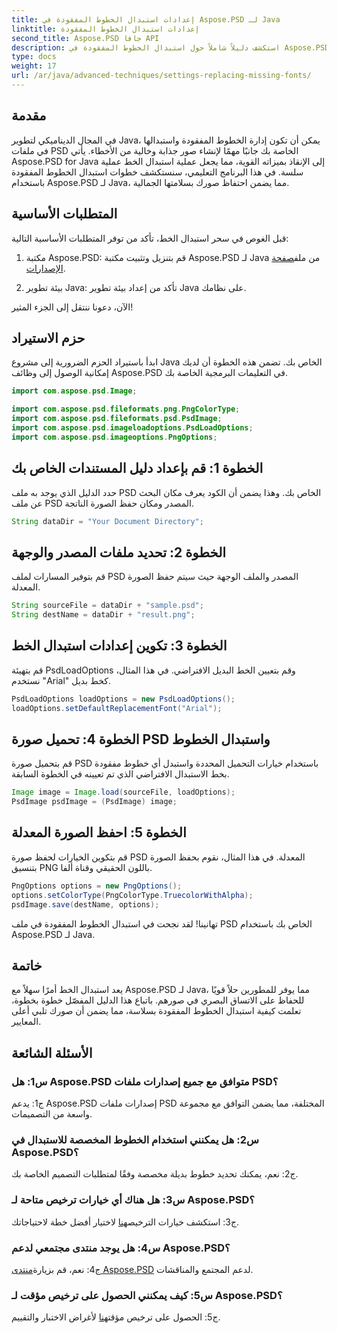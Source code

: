 ```yaml
---
title: إعدادات استبدال الخطوط المفقودة في Aspose.PSD لـ Java
linktitle: إعدادات استبدال الخطوط المفقودة
second_title: Aspose.PSD جافا API
description: استكشف دليلاً شاملاً حول استبدال الخطوط المفقودة في Aspose.PSD لـ Java. ارفع مستوى تصميم صورتك من خلال إدارة الخطوط بسلاسة.
type: docs
weight: 17
url: /ar/java/advanced-techniques/settings-replacing-missing-fonts/
---
```

## مقدمة

في المجال الديناميكي لتطوير Java، يمكن أن تكون إدارة الخطوط المفقودة واستبدالها في ملفات PSD الخاصة بك جانبًا مهمًا لإنشاء صور جذابة وخالية من الأخطاء. يأتي Aspose.PSD for Java إلى الإنقاذ بميزاته القوية، مما يجعل عملية استبدال الخط عملية سلسة. في هذا البرنامج التعليمي، سنستكشف خطوات استبدال الخطوط المفقودة باستخدام Aspose.PSD لـ Java، مما يضمن احتفاظ صورك بسلامتها الجمالية.

## المتطلبات الأساسية

قبل الغوص في سحر استبدال الخط، تأكد من توفر المتطلبات الأساسية التالية:

1.  مكتبة Aspose.PSD: قم بتنزيل وتثبيت مكتبة Aspose.PSD لـ Java من ملف[صفحة الإصدارات](https://releases.aspose.com/psd/java/).

2. بيئة تطوير Java: تأكد من إعداد بيئة تطوير Java على نظامك.

الآن، دعونا ننتقل إلى الجزء المثير!

## حزم الاستيراد

ابدأ باستيراد الحزم الضرورية إلى مشروع Java الخاص بك. تضمن هذه الخطوة أن لديك إمكانية الوصول إلى وظائف Aspose.PSD في التعليمات البرمجية الخاصة بك.

```java
import com.aspose.psd.Image;

import com.aspose.psd.fileformats.png.PngColorType;
import com.aspose.psd.fileformats.psd.PsdImage;
import com.aspose.psd.imageloadoptions.PsdLoadOptions;
import com.aspose.psd.imageoptions.PngOptions;
```

## الخطوة 1: قم بإعداد دليل المستندات الخاص بك

حدد الدليل الذي يوجد به ملف PSD الخاص بك. وهذا يضمن أن الكود يعرف مكان البحث عن ملف PSD المصدر ومكان حفظ الصورة الناتجة.

```java
String dataDir = "Your Document Directory";
```

## الخطوة 2: تحديد ملفات المصدر والوجهة

قم بتوفير المسارات لملف PSD المصدر والملف الوجهة حيث سيتم حفظ الصورة المعدلة.

```java
String sourceFile = dataDir + "sample.psd";
String destName = dataDir + "result.png";
```

## الخطوة 3: تكوين إعدادات استبدال الخط

قم بتهيئة PsdLoadOptions وقم بتعيين الخط البديل الافتراضي. في هذا المثال، نستخدم "Arial" كخط بديل.

```java
PsdLoadOptions loadOptions = new PsdLoadOptions();
loadOptions.setDefaultReplacementFont("Arial");
```

## الخطوة 4: تحميل صورة PSD واستبدال الخطوط

قم بتحميل صورة PSD باستخدام خيارات التحميل المحددة واستبدل أي خطوط مفقودة بخط الاستبدال الافتراضي الذي تم تعيينه في الخطوة السابقة.

```java
Image image = Image.load(sourceFile, loadOptions);
PsdImage psdImage = (PsdImage) image;
```

## الخطوة 5: احفظ الصورة المعدلة

قم بتكوين الخيارات لحفظ صورة PSD المعدلة. في هذا المثال، نقوم بحفظ الصورة بتنسيق PNG باللون الحقيقي وقناة ألفا.

```java
PngOptions options = new PngOptions();
options.setColorType(PngColorType.TruecolorWithAlpha);
psdImage.save(destName, options);
```

تهانينا! لقد نجحت في استبدال الخطوط المفقودة في ملف PSD الخاص بك باستخدام Aspose.PSD لـ Java.

## خاتمة

يعد استبدال الخط أمرًا سهلاً مع Aspose.PSD لـ Java، مما يوفر للمطورين حلاً قويًا للحفاظ على الاتساق البصري في صورهم. باتباع هذا الدليل المفصّل خطوة بخطوة، تعلمت كيفية استبدال الخطوط المفقودة بسلاسة، مما يضمن أن صورك تلبي أعلى المعايير.

## الأسئلة الشائعة

### س1: هل Aspose.PSD متوافق مع جميع إصدارات ملفات PSD؟

ج1: يدعم Aspose.PSD إصدارات ملفات PSD المختلفة، مما يضمن التوافق مع مجموعة واسعة من التصميمات.

### س2: هل يمكنني استخدام الخطوط المخصصة للاستبدال في Aspose.PSD؟

ج2: نعم، يمكنك تحديد خطوط بديلة مخصصة وفقًا لمتطلبات التصميم الخاصة بك.

### س3: هل هناك أي خيارات ترخيص متاحة لـ Aspose.PSD؟

 ج3: استكشف خيارات الترخيص[هنا](https://purchase.aspose.com/buy) لاختيار أفضل خطة لاحتياجاتك.

### س4: هل يوجد منتدى مجتمعي لدعم Aspose.PSD؟

 ج4: نعم، قم بزيارة[منتدى Aspose.PSD](https://forum.aspose.com/c/psd/34) لدعم المجتمع والمناقشات.

### س5: كيف يمكنني الحصول على ترخيص مؤقت لـ Aspose.PSD؟

 ج5: الحصول على ترخيص مؤقت[هنا](https://purchase.aspose.com/temporary-license/) لأغراض الاختبار والتقييم.